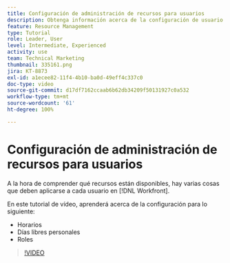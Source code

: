 ```yaml
---
title: Configuración de administración de recursos para usuarios
description: Obtenga información acerca de la configuración de usuario necesaria para utilizar correctamente las herramientas de administración de recursos.
feature: Resource Management
type: Tutorial
role: Leader, User
level: Intermediate, Experienced
activity: use
team: Technical Marketing
thumbnail: 335161.png
jira: KT-8873
exl-id: a1ecee82-11f4-4b10-ba0d-49eff4c337c0
doc-type: video
source-git-commit: d17df7162ccaab6b62db34209f50131927c0a532
workflow-type: tm+mt
source-wordcount: '61'
ht-degree: 100%

---
```


# Configuración de administración de recursos para usuarios

A la hora de comprender qué recursos están disponibles, hay varias cosas que deben aplicarse a cada usuario en [!DNL Workfront].

En este tutorial de vídeo, aprenderá acerca de la configuración para lo siguiente:

* Horarios
* Días libres personales
* Roles

>[!VIDEO](https://video.tv.adobe.com/v/3420166/?quality=12&learn=on&enablevpops&captions=spa)

